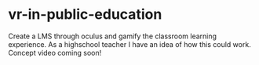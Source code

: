 # vr-in-public-education
Create a LMS through oculus and gamify the classroom learning experience. 
As a highschool teacher I have an idea of how this could work. Concept video coming soon!
